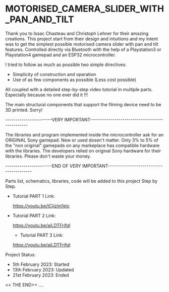# MOTORISED_CAMERA_SLIDER_WITH_PAN_AND_TILT


Thank you to Issac Chasteau and Christoph Lehner for their amazing creations.
This project start from their design and intuitions and my intent was to get the
simplest possible motorised camera slider with pan and tilt features.
Controlled directly via Bluetooth with the help of a Playstation3 or Playstation4 gamepad
and an ESP32 microcontroller.

I tried to follow as much as possible two simple directives: 

- Simplicity of construction and operation
- Use of as few components as possible (Less cost possible)

All coupled with a detailed step-by-step video tutorial in multiple parts.
Especially because no one ever did it !!!

The main structural components that support the filming device need to be 3D printed.
Sorry!


-----------------------VERY IMPORTANT-----------------------------------------------

The libraries and program implemented inside the microcontroller ask for an
ORIGINAL Sony gamepad. 
New or used dosen't matter.
Only 3% to 5% of the "non original" gamepads on any markeplace has compatible
hardware with the libraries.
The developers relied on original Sony hardware for their libraries.
Please don't waste your money.

-----------------------END OF VERY IMPORTANT----------------------------------------


Parts list, schematics, libraries, code will be added to this project Step by Step.


- Tutorial PART 1 Link:

   https://youtu.be/tCjizim1ejc 
   

- Tutorial PART 2 Link:

   https://youtu.be/ajLDTFrjfqI
   
   
   - Tutorial PART 3 Link:

   https://youtu.be/ajLDTFrjfqI

Project Status:

- 5th  February 2023: Started
- 13th February 2023: Updated 
- 21st February 2023: Ended




<< THE END>> ....



